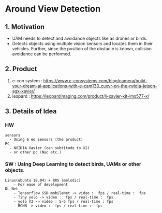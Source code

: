 # Around View Detection

## 1. Motivation
  - UAM needs to detect and avoidance objects like as drones or birds.
  - Detects objects using multiple vision sensors and locates them in their vehicles. Further, since the position of the obstacle is known, collision avoidance can be performed. 

 
## 2. Product
  1. e-con system : https://www.e-consystems.com/blog/camera/build-your-dream-ai-applications-with-e-cam130_cuxvr-on-the-nvidia-jetson-agx-xavier/
  2. leopard : https://leopardimaging.com/product/li-xavier-kit-imx577-x/


## 3. Details of Idea
  ### HW 
    sensors
      - Using 6 eo sensors (the product)
    PC
      - NVIDIA Xavier (can subtitude to X2)
      - or other pc (Nuc etc.)
      
  ### SW : Using Deep Learning to detect birds, UAMs or other objects.
    Linux(ubuntu 18.04) + ROS (melodic)
        - For ease of development
    DL Net
        - Tensorflow SSD mobileNet -> video :  fps / real-time :  fps
        - Tiny yolo -> video :  fps / real-time :  fps
        - yolo V3 -> video : 5-6 fps / real-time : fps
        - RCNN -> video :  fps / real-time :  fps
